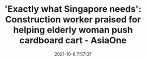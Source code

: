 ---
"title": "'Exactly what Singapore needs': Construction worker praised for helping elderly woman push cardboard cart - AsiaOne"
"date": "2021-10-6 7:57:37"
"feed_name": "GOOGLENEWSCONSTRUCTION"
"feed_website": "https://news.google.com/search?q=construction%2Bincident&hl=en-US&gl=US&ceid=US:en"
"feed_rss": "https://news.google.com/rss/search?q=construction%2Bincident&hl=en-US&gl=US&ceid=US:en"
"link": "https://www.asiaone.com/singapore/exactly-what-singapore-needs-construction-worker-praise-helping-elderly-woman-push"
"source": "{'href': 'https://www.asiaone.com', 'title': 'AsiaOne'}"
"file": "_posts/2021-1-1-98cf017cdfe8d73ce217352127c76a78372b74f9.md"
"accident": "0"
"drilling": "0"
"dead": "0"
"injured": "0"
"arrested": "0"
"place": "unknown place"
"where": "unknown site"
"causes": "unknown"
"place_uri": "unknown place"
---